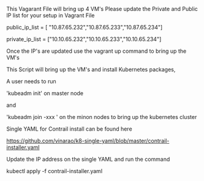 
This Vagarant File will bring up 4 VM's
Please update the Private and Public IP list for your setup in Vagrant File 


public_ip_list = [ "10.87.65.232","10.87.65.233","10.87.65.234"] 


private_ip_list = ["10.10.65.232","10.10.65.233","10.10.65.234"]

Once the IP's are updated use the vagrant up command to bring up the VM's 

This Script will bring up the VM's and install Kubernetes packages, 

A user needs to run 

'kubeadm init' on master node 

and 

'kubeadm join -xxx ' on the minon nodes to bring up the kubernetes cluster 

Single YAML for Contrail install can be found here

https://github.com/vinarao/k8-single-yaml/blob/master/contrail-installer.yaml

Update the IP address on the single YAML and run the command 

 kubectl apply -f contrail-installer.yaml
